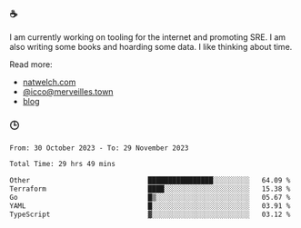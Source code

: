 ### ☕

I am currently working on tooling for the internet and promoting SRE. I am also writing some books and hoarding some data. I like thinking about time. 

Read more:

 - [natwelch.com](https://natwelch.com)
 - [@icco@merveilles.town](https://merveilles.town/@icco)
 - [blog](https://writing.natwelch.com)

### 🕒

<!--START_SECTION:waka-->

```txt
From: 30 October 2023 - To: 29 November 2023

Total Time: 29 hrs 49 mins

Other                             ████████████████░░░░░░░░░   64.09 %
Terraform                         ████░░░░░░░░░░░░░░░░░░░░░   15.38 %
Go                                █▒░░░░░░░░░░░░░░░░░░░░░░░   05.67 %
YAML                              █░░░░░░░░░░░░░░░░░░░░░░░░   03.91 %
TypeScript                        ▓░░░░░░░░░░░░░░░░░░░░░░░░   03.12 %
```

<!--END_SECTION:waka-->
